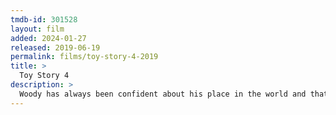 ```yaml
---
tmdb-id: 301528
layout: film
added: 2024-01-27
released: 2019-06-19
permalink: films/toy-story-4-2019
title: >
  Toy Story 4
description: >
  Woody has always been confident about his place in the world and that his priority is taking care of his kid, whether that's Andy or Bonnie. But when Bonnie adds a reluctant new toy called "Forky" to her room, a road trip adventure alongside old and new friends will show Woody how big the world can be for a toy.
---
```

